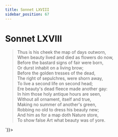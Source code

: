 ```yaml
---
title: Sonnet LXVIII
sidebar_position: 67
---
```

<div dangerouslySetInnerHTML={{__html: `<div><HTML><HEAD><TITLE>Sonnet LXVIII</TITLE></HEAD>
<BODY><H1>Sonnet LXVIII</H1>

<BLOCKQUOTE>Thus is his cheek the map of days outworn,<BR>
When beauty lived and died as flowers do now,<BR>
Before the bastard signs of fair were born,<BR>
Or durst inhabit on a living brow;<BR>
Before the golden tresses of the dead,<BR>
The right of sepulchres, were shorn away,<BR>
To live a second life on second head;<BR>
Ere beauty's dead fleece made another gay:<BR>
In him those holy antique hours are seen,<BR>
Without all ornament, itself and true,<BR>
Making no summer of another's green,<BR>
Robbing no old to dress his beauty new;<BR>
  And him as for a map doth Nature store,<BR>
  To show false Art what beauty was of yore.<BR>
</BLOCKQUOTE>

</BODY></HTML>
</div>`}}></div>